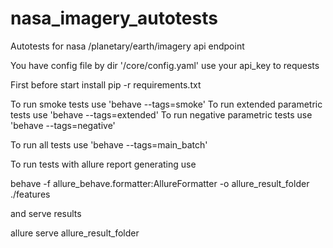 # nasa_imagery_autotests
Autotests for nasa /planetary/earth/imagery api endpoint

You have config file by dir '/core/config.yaml' use your api_key to requests

First before start install pip -r requirements.txt


To run smoke tests use 'behave --tags=smoke'
To run extended parametric tests use 'behave --tags=extended'
To run negative parametric tests use 'behave --tags=negative'

To run all tests use 'behave --tags=main_batch'


To run tests with allure report generating use

behave -f allure_behave.formatter:AllureFormatter -o allure_result_folder ./features

and serve results

allure serve allure_result_folder